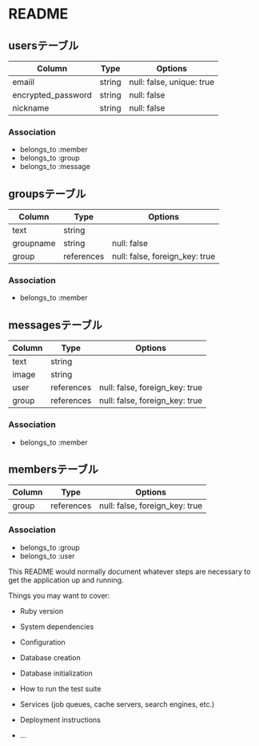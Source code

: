 # README

## usersテーブル

|Column|Type|Options|
|------|----|-------|
|emaiil|string|null: false, unique: true|
|encrypted_password|string|null: false|
|nickname|string|null: false|

### Association
- belongs_to :member
- belongs_to :group
- belongs_to :message

## groupsテーブル

|Column|Type|Options|
|------|----|-------|
|text|string||
|groupname|string|null: false|
|group|references|null: false, foreign_key: true|

### Association
- belongs_to :member

## messagesテーブル

|Column|Type|Options|
|------|----|-------|
|text|string||
|image|string||
|user|references|null: false, foreign_key: true|
|group|references|null: false, foreign_key: true|

### Association
- belongs_to :member

## membersテーブル

|Column|Type|Options|
|------|----|-------|
|group|references|null: false, foreign_key: true|

### Association
- belongs_to :group
- belongs_to :user

This README would normally document whatever steps are necessary to get the
application up and running.

Things you may want to cover:

* Ruby version

* System dependencies

* Configuration

* Database creation

* Database initialization

* How to run the test suite

* Services (job queues, cache servers, search engines, etc.)

* Deployment instructions

* ...
